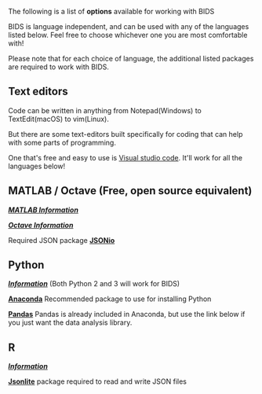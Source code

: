 The following is a list of **options** available for working with BIDS

BIDS is language independent, and can be used with any of the languages listed
below. Feel free to choose whichever one you are most comfortable with!

Please note that for each choice of language, the additional listed packages are required to work with BIDS.

## Text editors

Code can be written in anything from Notepad(Windows) to TextEdit(macOS) to vim(Linux).

But there are some text-editors built specifically for coding that can help with some parts of programming.

One that's free and easy to use is [Visual studio code](https://code.visualstudio.com/).
It'll work for all the languages below!

## MATLAB / Octave (Free, open source equivalent)

[**_MATLAB Information_**](https://www.mathworks.com/products/matlab.html)

[**_Octave Information_**](https://www.gnu.org/software/octave/)

Required JSON package [**JSONio**](https://github.com/gllmflndn/JSONio)

## Python

[**_Information_**](https://www.python.org/) (Both Python 2 and 3 will work for BIDS)

[**Anaconda**](https://conda.io/docs/user-guide/install/download.html) Recommended package to use for installing Python

[**Pandas**](https://pandas.pydata.org/) Pandas is already included in Anaconda, but use the link below if you
just want the data analysis library.

## R

[**_Information_**](<https://www.r-project.org/>)

[**Jsonlite**](https://cran.r-project.org/web/packages/jsonlite/index.html) package required to read and write JSON files
